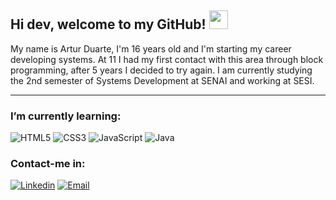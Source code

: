 ## Hi dev, welcome to my GitHub! <img src="https://raw.githubusercontent.com/kaueMarques/kaueMarques/master/hi.gif" width="30px">
My name is Artur Duarte, I'm 16 years old and I'm starting my career developing systems. At 11 I had my first contact with this area through block programming, after 5 years I decided to try again. I am currently studying the 2nd semester of Systems Development at SENAI and working at SESI.

<hr>

### I’m currently learning:

  ![HTML5](https://img.shields.io/badge/HTML5-E34F26?style=for-the-badge&logo=html5&logoColor=white)
  ![CSS3](https://img.shields.io/badge/CSS3-1572B6?style=for-the-badge&logo=css3&logoColor=white)
  ![JavaScript](https://img.shields.io/badge/JavaScript-F7DF1E?style=for-the-badge&logo=javascript&logoColor=black)
  ![Java](https://img.shields.io/badge/Java-ED8B00?style=for-the-badge&logo=java&logoColor=white)
  
### Contact-me in:
  [![Linkedin](https://img.shields.io/badge/Linkedin-2867b2?style=for-the-badge&logo=linkedin&logoColor=white)](https://www.linkedin.com/in/artur-duarte-5141aa212)
  [![Email](https://img.shields.io/badge/Email-EA4335?style=for-the-badge&logo=gmail&logoColor=white)](mailto:arturduartemoraes@gmail.com)
